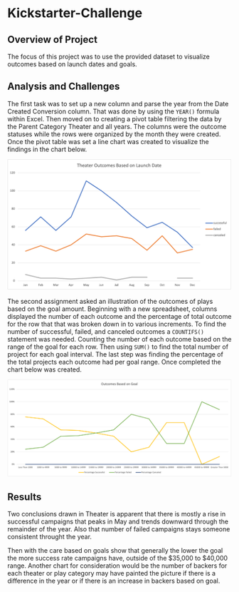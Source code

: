 # Kickstarter-Challenge
## Overview of Project

The focus of this project was to use the provided dataset to visualize outcomes based on launch dates and goals. 

## Analysis and Challenges

The first task was to set up a new column and parse the year from the Date Created Conversion column. That was done by using the `YEAR()` formula within Excel. Then moved on to creating a pivot table filtering the data by the Parent Category Theater and all years. The columns were the outcome statuses while the rows were organized by the month they were created. Once the pivot table was set a line chart was created to visualize the findings in the chart below.

![Theater Outcomes Based on Launch Date](https://github.com/racruz25/kickstarter-analysis/blob/main/Resources/Theater_Outcomes_vs_Launch.png)

The second assignment asked an illustration of the outcomes of plays based on the goal amount. Beginning with a new spreadsheet, columns displayed the number of each outcome and the percentage of total outcome for the row that that was broken down in to various increments. To find the number of successful, failed, and canceled outcomes a `COUNTIFS()` statement was needed. Counting the number of each outcome based on the range of the goal for each row. Then using `SUM()` to find the total number of project for each goal interval. The last step was finding the percentage of the total projects each outcome had per goal range. Once completed the chart below was created.

![Outcomes Based on Goal](https://github.com/racruz25/kickstarter-analysis/blob/main/Resources/Outcomes_vs_Goals.png)

## Results
Two conclusions drawn in Theater  is apparent that there is mostly a rise in successful campaigns that peaks in May and trends downward through the remainder of the year. Also that number of failed campaigns stays someone consistent throught the year.

Then with the care based on goals show that generally the lower the goal the more success rate campaigns have, outside of the $35,000 to $40,000 range.
Another chart for consideration would be the number of backers for each theater or play category may have painted the picture if there is a difference in the year or if there is an increase in backers based on goal. 

